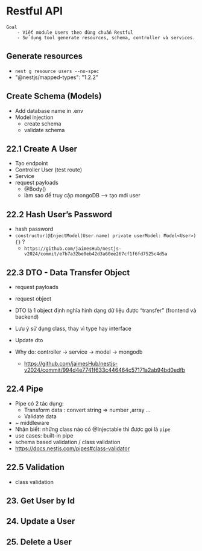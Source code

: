 # Restful API

```
Goal
    - Viết module Users theo đúng chuẩn Restful
    - Sử dụng tool generate resources, schema, controller và services.
```

## Generate resources
- `nest g resource users --no-spec`
- "@nestjs/mapped-types": "1.2.2"

## Create Schema (Models)
- Add database name in .env
- Model injection
    - create schema
    - validate schema

## 22.1 Create A User
- Tạo endpoint
- Controller User (test route)
- Service
- request payloads
    - @Body()
    - làm sao để truy cập mongoDB --> tạo mới user 

## 22.2 Hash User’s Password
- hash password
- `constructor(@InjectModel(User.name) private userModel: Model<User>) {}` ?
    - `https://github.com/jaimesHub/nestjs-v2024/commit/e7b7a32be0eb42d3a60ee267cf1f6fd7525c4d5a`

## 22.3 DTO - Data Transfer Object
- request payloads
- request object
- DTO là 1 object định nghĩa hình dạng dữ liệu được “transfer” (frontend và backend)
- Lưu ý sử dụng class, thay vì type hay interface

- Update dto
- Why do: controller -> service -> model -> mongodb
    - https://github.com/jaimesHub/nestjs-v2024/commit/994d4e7741f633c446464c57171a2ab94bd0edfb

## 22.4 Pipe
- Pipe có 2 tác dụng:
    - Transform data : convert string => number ,array …
    - Validate data
- ~ middleware
- Nhận biết: những class nào có @Injectable thì được gọi là `pipe`
- use cases: built-in pipe 
- schema based validation / class validation
- https://docs.nestjs.com/pipes#class-validator

## 22.5 Validation
- class validation

## 23. Get User by Id

## 24. Update a User

## 25. Delete a User